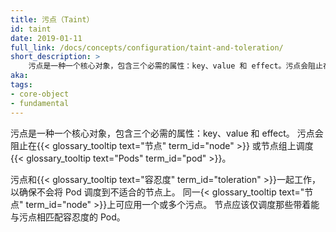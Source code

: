 ```yaml
---
title: 污点（Taint）
id: taint
date: 2019-01-11
full_link: /docs/concepts/configuration/taint-and-toleration/
short_description: >
    污点是一种一个核心对象，包含三个必需的属性：key、value 和 effect。污点会阻止在节点或节点组上调度 Pod。
aka:
tags:
- core-object
- fundamental
---
```


<!--
---
title: Taint
id: taint
date: 2019-01-11
full_link: /docs/concepts/configuration/taint-and-toleration/
short_description: >
  A core object consisting of three required properties: key, value, and effect. Taints prevent the scheduling of pods on nodes or node groups.

aka:
tags:
- core-object
- fundamental
---
 -->

<!--
 A core object consisting of three required properties: key, value, and effect. Taints prevent the scheduling of {{< glossary_tooltip text="Pods" term_id="pod" >}} on {{< glossary_tooltip text="nodes" term_id="node" >}} or node groups.
-->
污点是一种一个核心对象，包含三个必需的属性：key、value 和 effect。
污点会阻止在{{< glossary_tooltip text="节点" term_id="node" >}}
或节点组上调度 {{< glossary_tooltip text="Pods" term_id="pod" >}}。 


<!--more-->

<!--
Taints and {{< glossary_tooltip text="tolerations" term_id="toleration" >}} work together to ensure that pods are not scheduled onto inappropriate nodes. One or more taints are applied to a node. A node should only schedule a Pod with the matching tolerations for the configured taints.
-->

污点和{{< glossary_tooltip text="容忍度" term_id="toleration" >}}一起工作，以确保不会将 Pod 调度到不适合的节点上。
同一{< glossary_tooltip text="节点" term_id="node" >}}上可应用一个或多个污点。
节点应该仅调度那些带着能与污点相匹配容忍度的 Pod。